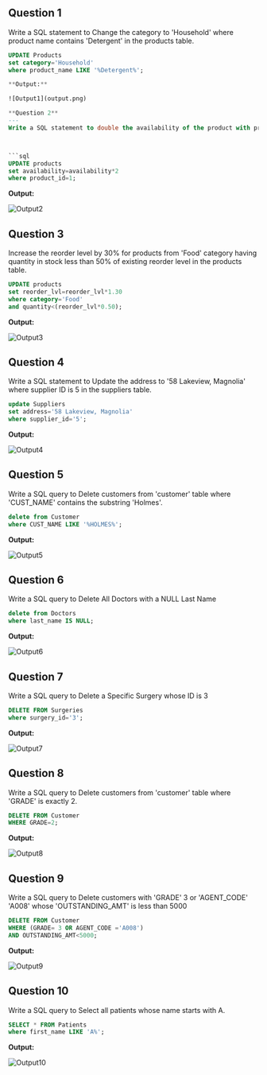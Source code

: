 **Question 1**
--
Write a SQL statement to Change the category to 'Household' where product name contains 'Detergent' in the products table.



```sql
UPDATE Products
set category='Household'
where product_name LIKE '%Detergent%';

**Output:**

![Output1](output.png)

**Question 2**
---
Write a SQL statement to double the availability of the product with product_id 1.



```sql
UPDATE products
set availability=availability*2
where product_id=1;

```

**Output:**

![Output2](output.png)

**Question 3**
---
Increase the reorder level by 30% for products from 'Food' category having quantity in stock less than 50% of existing reorder level in the products table.

```sql
UPDATE products
set reorder_lvl=reorder_lvl*1.30
where category='Food'
and quantity<(reorder_lvl*0.50);

```

**Output:**

![Output3](output.png)

**Question 4**
---
Write a SQL statement to Update the address to '58 Lakeview, Magnolia' where supplier ID is 5 in the suppliers table.

```sql
update Suppliers
set address='58 Lakeview, Magnolia'
where supplier_id='5';

```

**Output:**

![Output4](output.png)

**Question 5**
---
Write a SQL query to Delete customers from 'customer' table where 'CUST_NAME' contains the substring 'Holmes'.

```sql
delete from Customer
where CUST_NAME LIKE '%HOLMES%';

```

**Output:**

![Output5](output.png)

**Question 6**
---
Write a SQL query to Delete All Doctors with a NULL Last Name

```sql
delete from Doctors
where last_name IS NULL;

```

**Output:**

![Output6](output.png)

**Question 7**
---
Write a SQL query to Delete a Specific Surgery whose ID is 3

```sql
DELETE FROM Surgeries
where surgery_id='3';

```

**Output:**

![Output7](output.png)

**Question 8**
---
Write a SQL query to Delete customers from 'customer' table where 'GRADE' is exactly 2.

```sql
DELETE FROM Customer
WHERE GRADE=2;
```

**Output:**

![Output8](output.png)

**Question 9**
---
Write a SQL query to Delete customers with 'GRADE' 3 or 'AGENT_CODE' 'A008' whose 'OUTSTANDING_AMT' is less than 5000

```sql
DELETE FROM Customer
WHERE (GRADE= 3 OR AGENT_CODE ='A008')
AND OUTSTANDING_AMT<5000;
```

**Output:**

![Output9](output.png)

**Question 10**
---
Write a SQL query to Select all patients whose name starts with A.

```sql
SELECT * FROM Patients
where first_name LIKE 'A%';
```

**Output:**

![Output10](output.png)
